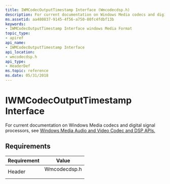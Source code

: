 ```yaml
---
title: IWMCodecOutputTimestamp Interface (Wmcodecdsp.h)
description: For current documentation on Windows Media codecs and digital signal processors, see Windows Media Audio and Video Codec and DSP APIs. | IWMCodecOutputTimestamp Interface (Wmcodecdsp.h)
ms.assetid: aa480837-9145-4f56-a750-80fc4fdbf13b
keywords:
- IWMCodecOutputTimestamp Interface windows Media Format
topic_type:
- apiref
api_name:
- IWMCodecOutputTimestamp Interface
api_location:
- wmcodecdsp.h
api_type:
- HeaderDef
ms.topic: reference
ms.date: 05/31/2018
---
```


# IWMCodecOutputTimestamp Interface

For current documentation on Windows Media codecs and digital signal processors, see [Windows Media Audio and Video Codec and DSP APIs.](/previous-versions//dd464626(v=vs.85))

## Requirements



| Requirement | Value |
|-------------------|-----------------------------------------------------------------------------------------|
| Header<br/> | <dl> <dt>Wmcodecdsp.h</dt> </dl> |



 

